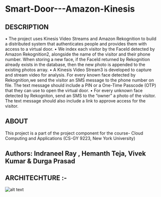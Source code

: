 # Smart-Door---Amazon-Kinesis
## DESCRIPTION
•	The project uses Kinesis Video Streams and Amazon Rekognition to build a distributed system that authenticates people and provides them with access to a virtual door.
•	We index each visitor by the FaceId detected by Amazon Rekognition2, alongside the name of the visitor and their phone number. When storing a new face, if the FaceId returned by Rekognition already exists in the database, then the new photo is appended to the existing photos array.
•	A Kinesis Video Stream3 is developed to capture and stream video for analysis. For every known face detected by Rekognition,we send the visitor an SMS message to the phone number on file. The text message should include a PIN or a One-Time Passcode (OTP) that they can use to open the virtual door.
•	For every unknown face detected by Rekogniton, send an SMS to the “owner” a photo of the visitor. The text message should also include a link to approve access for the visitor.
## ABOUT
This project is a part of the project component for the course- Cloud Computing and Applications (CS-GY 9223, New York University) 
## Authors: Indraneel Ray , Hemanth Teja, Vivek Kumar & Durga Prasad
## ARCHITECHTURE :- 
 ![alt text](https://github.com/HemanthTejaY/Smart-Door---Amazon-Kinesis/blob/master/Architecture/architecture-kinesis.JPG)



